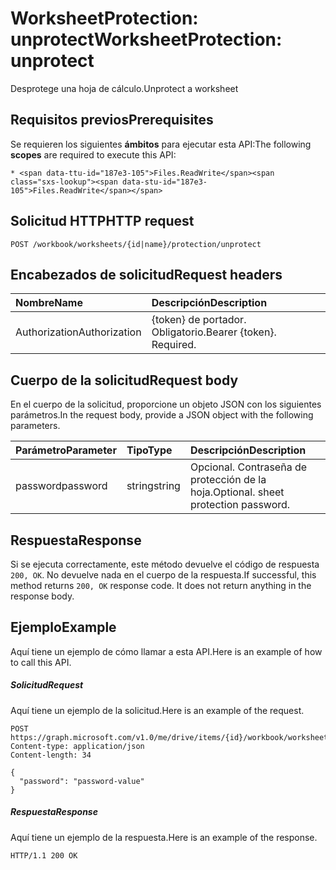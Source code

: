 # <a name="worksheetprotection-unprotect"></a><span data-ttu-id="187e3-101">WorksheetProtection: unprotect</span><span class="sxs-lookup"><span data-stu-id="187e3-101">WorksheetProtection: unprotect</span></span>

<span data-ttu-id="187e3-102">Desprotege una hoja de cálculo.</span><span class="sxs-lookup"><span data-stu-id="187e3-102">Unprotect a worksheet</span></span>
## <a name="prerequisites"></a><span data-ttu-id="187e3-103">Requisitos previos</span><span class="sxs-lookup"><span data-stu-id="187e3-103">Prerequisites</span></span>
<span data-ttu-id="187e3-104">Se requieren los siguientes **ámbitos** para ejecutar esta API:</span><span class="sxs-lookup"><span data-stu-id="187e3-104">The following **scopes** are required to execute this API:</span></span> 

    * <span data-ttu-id="187e3-105">Files.ReadWrite</span><span class="sxs-lookup"><span data-stu-id="187e3-105">Files.ReadWrite</span></span>

## <a name="http-request"></a><span data-ttu-id="187e3-106">Solicitud HTTP</span><span class="sxs-lookup"><span data-stu-id="187e3-106">HTTP request</span></span>
<!-- { "blockType": "ignored" } -->
```http
POST /workbook/worksheets/{id|name}/protection/unprotect

```
## <a name="request-headers"></a><span data-ttu-id="187e3-107">Encabezados de solicitud</span><span class="sxs-lookup"><span data-stu-id="187e3-107">Request headers</span></span>
| <span data-ttu-id="187e3-108">Nombre</span><span class="sxs-lookup"><span data-stu-id="187e3-108">Name</span></span>       | <span data-ttu-id="187e3-109">Descripción</span><span class="sxs-lookup"><span data-stu-id="187e3-109">Description</span></span>|
|:---------------|:----------|
| <span data-ttu-id="187e3-110">Authorization</span><span class="sxs-lookup"><span data-stu-id="187e3-110">Authorization</span></span>  | <span data-ttu-id="187e3-p101">{token} de portador. Obligatorio.</span><span class="sxs-lookup"><span data-stu-id="187e3-p101">Bearer {token}. Required.</span></span> |


## <a name="request-body"></a><span data-ttu-id="187e3-113">Cuerpo de la solicitud</span><span class="sxs-lookup"><span data-stu-id="187e3-113">Request body</span></span>
<span data-ttu-id="187e3-114">En el cuerpo de la solicitud, proporcione un objeto JSON con los siguientes parámetros.</span><span class="sxs-lookup"><span data-stu-id="187e3-114">In the request body, provide a JSON object with the following parameters.</span></span>

| <span data-ttu-id="187e3-115">Parámetro</span><span class="sxs-lookup"><span data-stu-id="187e3-115">Parameter</span></span>    | <span data-ttu-id="187e3-116">Tipo</span><span class="sxs-lookup"><span data-stu-id="187e3-116">Type</span></span>   |<span data-ttu-id="187e3-117">Descripción</span><span class="sxs-lookup"><span data-stu-id="187e3-117">Description</span></span>|
|:---------------|:--------|:----------|
|<span data-ttu-id="187e3-118">password</span><span class="sxs-lookup"><span data-stu-id="187e3-118">password</span></span>|<span data-ttu-id="187e3-119">string</span><span class="sxs-lookup"><span data-stu-id="187e3-119">string</span></span>|<span data-ttu-id="187e3-p102">Opcional. Contraseña de protección de la hoja.</span><span class="sxs-lookup"><span data-stu-id="187e3-p102">Optional. sheet protection password.</span></span>|

## <a name="response"></a><span data-ttu-id="187e3-122">Respuesta</span><span class="sxs-lookup"><span data-stu-id="187e3-122">Response</span></span>

<span data-ttu-id="187e3-p103">Si se ejecuta correctamente, este método devuelve el código de respuesta `200, OK`. No devuelve nada en el cuerpo de la respuesta.</span><span class="sxs-lookup"><span data-stu-id="187e3-p103">If successful, this method returns `200, OK` response code. It does not return anything in the response body.</span></span>

## <a name="example"></a><span data-ttu-id="187e3-125">Ejemplo</span><span class="sxs-lookup"><span data-stu-id="187e3-125">Example</span></span>
<span data-ttu-id="187e3-126">Aquí tiene un ejemplo de cómo llamar a esta API.</span><span class="sxs-lookup"><span data-stu-id="187e3-126">Here is an example of how to call this API.</span></span>
##### <a name="request"></a><span data-ttu-id="187e3-127">Solicitud</span><span class="sxs-lookup"><span data-stu-id="187e3-127">Request</span></span>
<span data-ttu-id="187e3-128">Aquí tiene un ejemplo de la solicitud.</span><span class="sxs-lookup"><span data-stu-id="187e3-128">Here is an example of the request.</span></span>
<!-- {
  "blockType": "request",
  "name": "worksheetprotection_unprotect"
}-->
```http
POST https://graph.microsoft.com/v1.0/me/drive/items/{id}/workbook/worksheets/{id|name}/protection/unprotect
Content-type: application/json
Content-length: 34

{
  "password": "password-value"
}
```

##### <a name="response"></a><span data-ttu-id="187e3-129">Respuesta</span><span class="sxs-lookup"><span data-stu-id="187e3-129">Response</span></span>
<span data-ttu-id="187e3-130">Aquí tiene un ejemplo de la respuesta.</span><span class="sxs-lookup"><span data-stu-id="187e3-130">Here is an example of the response.</span></span> 
<!-- {
  "blockType": "response",
  "truncated": true,
  "@odata.type": "microsoft.graph.none"
} -->
```http
HTTP/1.1 200 OK
```

<!-- uuid: 8fcb5dbc-d5aa-4681-8e31-b001d5168d79
2015-10-25 14:57:30 UTC -->
<!-- {
  "type": "#page.annotation",
  "description": "WorksheetProtection: unprotect",
  "keywords": "",
  "section": "documentation",
  "tocPath": ""
}-->